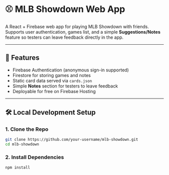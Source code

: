 # ⚾ MLB Showdown Web App

A React + Firebase web app for playing MLB Showdown with friends.  
Supports user authentication, games list, and a simple **Suggestions/Notes** feature so testers can leave feedback directly in the app.

---

## 🚀 Features
- Firebase Authentication (anonymous sign-in supported)
- Firestore for storing games and notes
- Static card data served via `cards.json`
- Simple **Notes** section for testers to leave feedback
- Deployable for free on Firebase Hosting

---

## 🛠️ Local Development Setup

### 1. Clone the Repo
```bash
git clone https://github.com/your-username/mlb-showdown.git
cd mlb-showdown
```

### 2. Install Dependencies
```
npm install
```
